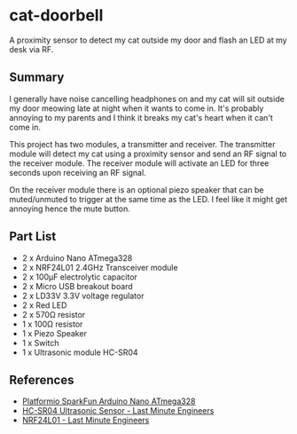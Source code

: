 # cat-doorbell

A proximity sensor to detect my cat outside my door and flash an LED at my desk via RF.

## Summary

I generally have noise cancelling headphones on and my cat will sit outside my door
meowing late at night when it wants to come in. It's probably annoying to my parents
and I think it breaks my cat's heart when it can't come in.

This project has two modules, a transmitter and receiver.
The transmitter module will detect my cat using a proximity sensor and send an RF
signal to the receiver module. The receiver module will activate an LED for three seconds
upon receiving an RF signal.

On the receiver module there is an optional piezo speaker that can be muted/unmuted to 
trigger at the same time as the LED. I feel like it might get annoying hence the mute button.

## Part List

- 2 x Arduino Nano ATmega328
- 2 x NRF24L01 2.4GHz Transceiver module
- 2 x 100μF electrolytic capacitor
- 2 x Micro USB breakout board
- 2 x LD33V 3.3V voltage regulator
- 2 x Red LED
- 2 x 570Ω resistor
- 1 x 100Ω resistor
- 1 x Piezo Speaker
- 1 x Switch
- 1 x Ultrasonic module HC-SR04

## References

- [Platformio SparkFun Arduino Nano ATmega328](https://docs.platformio.org/en/latest/boards/atmelavr/nanoatmega328.html)
- [HC-SR04 Ultrasonic Sensor - Last Minute Engineers](https://lastminuteengineers.com/arduino-sr04-ultrasonic-sensor-tutorial/)
- [NRF24L01 - Last Minute Engineers](https://lastminuteengineers.com/nrf24l01-arduino-wireless-communication/)
